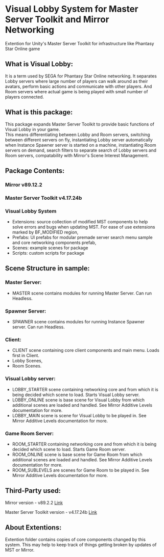 # Visual Lobby System for Master Server Toolkit and Mirror Networking
Extention for Unity's Master Server Toolkit for infrastructure like Phantasy Star Online game

## What is Visual Lobby:
It is a term used by SEGA for Phantasy Star Online networking. It separates Lobby servers where large number of players can walk around as their avatars, perform basic actions and communicate with other players. And Room servers where actual game is being played with small number of players connected.

## What is this package:
This package expands Master Server Toolkit to provide basic functions of Visual Lobby in your game.  
This means differentiating between Lobby and Room servers, switching between different servers on fly, instantiating Lobby server automatically when Instance Spawner server is started on a machine, instantiating Room servers on demand, search filters to separate search of Lobby servers and Room servers, compatability with Mirror's Scene Interest Management.

## Package Contents:

### Mirror v89.12.2  
### Master Server Toolkit v4.17.24b 
### Visual Lobby System  
- Extensions: source collection of modified MST components to help solve errors and bugs when updating MST. For ease of use extensions marked by BF_MODIFIED region,
- Prefabs: UI prefabs for modular premade server search menu sample and core networking components prefab,
- Scenes: example scenes for package
- Scripts: custom scripts for package

## Scene Structure in sample:
### Master Server:
- MASTER scene contains modules for running Master Server. Can run Headless.

### Spawner Server:
- SPAWNER scene contains modules for running Instance Spawner server. Can run Headless.

### Client:
- CLIENT scene containing core client components and main menu. Loads first in Client.
- Lobby Scenes,
- Room Scenes.

### Visual Lobby server: 
- LOBBY_STARTER scene containing networking core and from which it is being decided which scene to load. Starts Visual Lobby server.
- LOBBY_ONLINE scene is base scene for Visual Lobby from which additional scenes are loaded and handled. See Mirror Additive Levels documentation for more.
- LOBBY_MAIN scene is scene for Visual Lobby to be played in. See Mirror Additive Levels documentation for more.

### Game Room Server:
- ROOM_STARTER containing networking core and from which it is being decided which scene to load. Starts Game Room server.
- ROOM_ONLINE scene is base scene for Game Room from which additional scenes are loaded and handled. See Mirror Additive Levels documentation for more.
- ROOM_SUBLEVELS are scenes for Game Room to be played in. See Mirror Additive Levels documentation for more.


## Third-Party used:

Mirror version - v89.2.2 [Link](https://github.com/MirrorNetworking/Mirror/releases/tag/v89.12.2)

Master Server Toolkit version - v4.17.24b [Link](https://github.com/aevien/master-server-toolkit)

## About Extentions:

Extention folder contains copies of core components changed by this system. This may help to keep track of things getting broken by updates of MST or Mirror.
